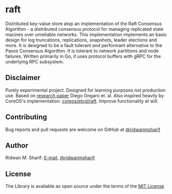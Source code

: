 # raft

Distributed key-value store atop an implementation of the Raft Consensus Algorithm - a distributed consensus protocol for managing replicated state macines over unreliable networks.
This implementation implements an basic design for log truncations, replications, snapshots, leader elections and more.
It is designed to be a fault tolerant and performant alternative to the Paxos Consensus Algorithm. It is tolerant to network partitions and node failures.
Written primarily in Go, it uses protocol buffers with gRPC for the underlying RPC subsystem.

## Disclaimer

Purely experimental project. Designed for learning purposes not production use. 
Based on [research paper](https://raft.github.io/raft.pdf) Diego Ongaro et. al. 
Also inspired heavily by CoreOS's implementation: [coreos/etcd/raft](github.com/coreos/raft). Improve functionality at will.

## Contributing

Bug reports and pull requests are welcome on GitHub at [@ridwanmsharif](https://www.github.com/ridwanmsharif)

## Author

Ridwan M. Sharif: [E-mail](mailto:ridwanmsharif@hotmail.com), [@ridwanmsharif](https://www.github.com/ridwanmsharif)

## License

The Library is available as open source under the terms of
the [MIT License](https://opensource.org/licenses/MIT)
